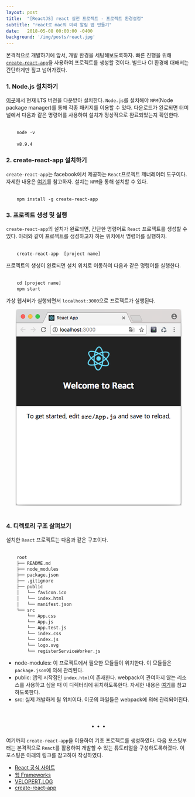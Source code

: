 ```yaml
---
layout: post
title:  "[ReactJS] react 실전 프로젝트 - 프로젝트 환경설정"
subtitle: "react로 mac의 미리 알림 앱 만들기"
date:   2018-05-08 00:00:00 -0400
background: '/img/posts/react.jpg'
---
```


본격적으로 개발하기에 앞서, 개발 환경을 세팅해보도록하자. 빠른 진행을 위해 [`create-react-app`](https://github.com/facebook/create-react-app)을 사용하여 프로젝트를 생성할 것이다. 빌드나 CI 환경에 대해서는 간단하게만 짚고 넘어가겠다.

### 1. Node.js 설치하기
[이곳](https://nodejs.org/ko/)에서 현재 LTS 버전을 다운받아 설치한다. `Node.js`를 설치해야 `NPM`(Node package manager)를 통해 각종 패키지를 이용할 수 있다.
다운로드가 완료되면 터미널에서 다음과 같은 명령어를 사용하여 설치가 정상적으로 완료되었는지 확인한다.

```shell
    
    node -v
    
    v8.9.4

```
  
### 2. create-react-app 설치하기
`create-react-app`는 facebook에서 제공하는 `React`프로젝트 제너레이터 도구이다. 자세한 내용은 [여기](https://github.com/facebook/create-react-app)를 참고하자. 설치는 `NPM`을 통해 설치할 수 있다.

```shell

    npm install -g create-react-app

```
  
### 3. 프로젝트 생성 및 실행
`create-react-app`의 설치가 완료되면, 간단한 명령어로 `React` 프로젝트를 생성할 수 있다. 아래와 같이 프로젝트를 생성하고자 하는 위치에서 명령어를 실행하자.

```shell

    create-react-app  [project name]

```
프로젝트의 생성이 완료되면 설치 위치로 이동하여 다음과 같은 명령어를 실행한다.

```shell

    cd [project name]
    npm start

```

가상 웹서버가 실행되면서 `localhost:3000`으로 프로젝트가 실행된다.

<div style="text-align: center;">
<img src="/img/posts/react-install.png">
</div>
<br/>

### 4. 디렉토리 구조 살펴보기
설치한 `React` 프로젝트는 다음과 같은 구조이다.
```

    root
    ├── README.md
    ├── node_modules
    ├── package.json
    ├── .gitignore
    ├── public
    │   └── favicon.ico
    │   └── index.html
    │   └── manifest.json
    └── src
        └── App.css
        └── App.js
        └── App.test.js
        └── index.css
        └── index.js
        └── logo.svg
        └── registerServiceWorker.js

```

- node-modules: 이 프로젝트에서 필요한 모듈들이 위치한다. 이 모듈들은 `package.json`에 의해 관리된다.
- public: 앱의 시작점인 `index.html`이 존재한다. webpack이 관여하지 않는 리소스를 사용하고 싶을 때 이 디렉터리에 위치하도록한다. 자세한 내용은 [여기](https://github.com/facebook/create-react-app/blob/master/packages/react-scripts/template/README.md#using-the-public-folder)를 참고하도록한다.
- src: 실제 개발하게 될 위치이다. 이곳의 파일들은 webpack에 의해 관리되어진다.

<h1 style="text-align: center;">. . .</h1>

여기까지 `create-react-app`을 이용하여 기초 프로젝트를 생성하였다. 다음 포스팅부터는 본격적으로 `React`를 활용하여 개발할 수 있는 튜토리얼을 구성하도록하겠다. 이 포스팅은 아래의 링크를 참고하여 작성하였다.
                                                                       

- [React 공식 사이트](https://reactjs.org/)
- [웹 Frameworks](http://webframeworks.kr/tutorials/react/getting-started/)
- [VELOPERT.LOG](https://velopert.com/3612)
- [create-react-app](https://github.com/facebook/create-react-app)